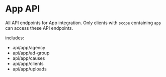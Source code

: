 App API
====================
All API endpoints for App integration. Only clients with `scope` containing `app` can access these API endpoints.

includes:
  - api/app/agency
  - api/app/ad-group
  - api/app/causes
  - api/app/clients
  - api/app/uploads

